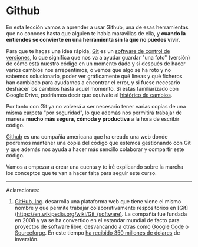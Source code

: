 # Github

En esta lección vamos a aprender a usar Github,  una de esas herramientas que no conoces hasta que alguien te habla maravillas de ella, y **cuando la entiendes se convierte en una herramienta sin la que no puedes vivir**.

Para que te hagas una idea rápida, [Git](https://es.wikipedia.org/wiki/Git) es un [software de control de versiones](https://es.wikipedia.org/wiki/Control_de_versiones), lo que significa que nos va a ayudar guardar "una foto" (versión) de cómo está nuestro código en un momento dado y si después de hacer varios cambios nos arrepentimos, o vemos que algo se ha roto y no sabemos solucionarlo, poder ver gráficamente qué lineas y qué ficheros han cambiado para ayudarnos a encontrar el error, y si fuese necesario deshacer los cambios hasta aquel momento. Si estás familiarizado con Google Drive, podríamos decir que equivale al [histórico de cambios](https://support.google.com/docs/answer/190843?hl=en).

Por tanto con Git ya no volverá a ser necesario tener varias copias de una misma carpeta "por seguridad", lo que además nos permitirá trabajar de manera **mucho más segura, cómoda y productiva** a la hora de escribir código.

[Github](https://github.com/) es una compañía americana que ha creado una web donde podremos mantener una copia del código que estemos gestionando con Git y que además nos ayuda a hacer más sencillo colaborar y compartir este código.

Vamos a empezar a crear una cuenta y te iré explicando sobre la marcha los conceptos que te van a hacer falta para seguir este curso.

---
Aclaraciones:

1. [GitHub, Inc](https://github.com/about). desarrolla una plataforma web que tiene viene el mismo nombre y que permite trabajar colaborativamente respositorios en [Git](https://en.wikipedia.org/wiki/Git_(software). La compañía fue fundada en 2008 y ya se ha convertido en el estandar mundial de facto para proyectos de software libre, desvancando a otras como [Google Code](https://code.google.com/) o [Sourceforge](http://sourceforge.net). En este tiempo [ha recibido 350 millones de dolares](https://www.crunchbase.com/organization/github#/entity) de inversión.
